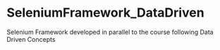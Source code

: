 # SeleniumFramework_DataDriven
Selenium Framework developed in parallel to the course following Data Driven Concepts
